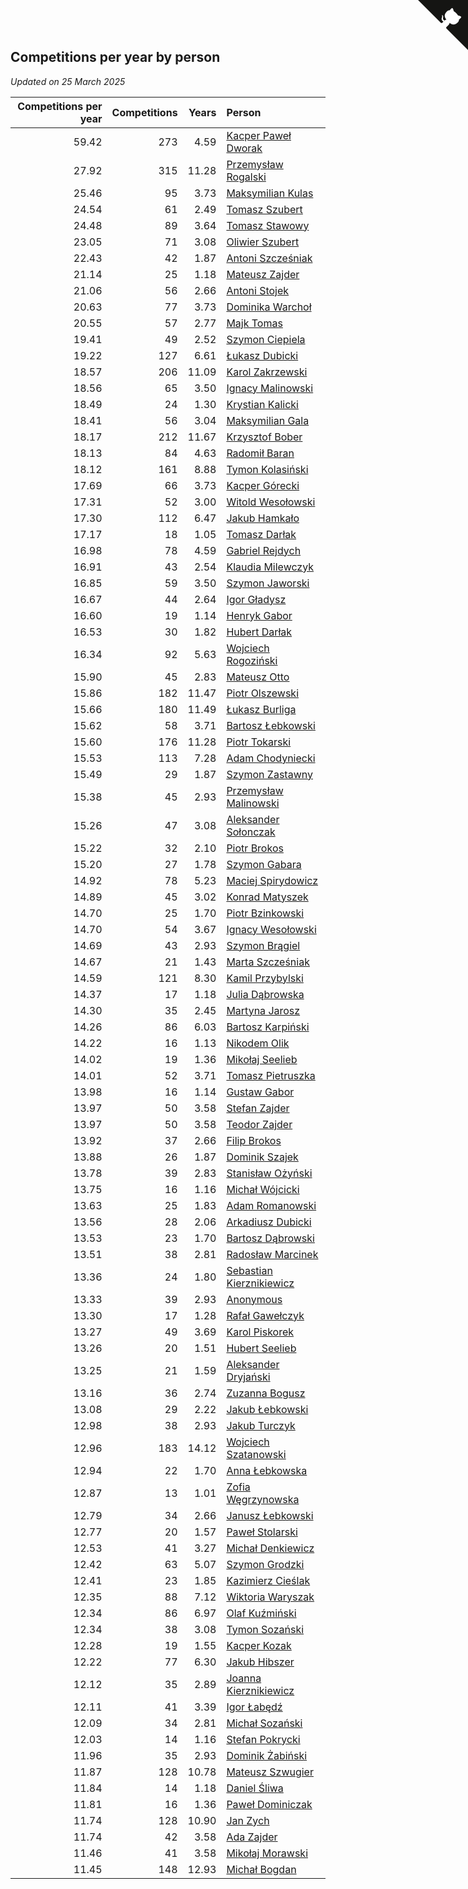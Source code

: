 ## Competitions per year by person

*Updated on 25 March 2025*

| Competitions per year | Competitions | Years | Person |
| ---: | ---: | ---: | :--- |
| 59.42 | 273 | 4.59 | [Kacper Paweł Dworak](https://www.worldcubeassociation.org/persons/2020DWOR01) |
| 27.92 | 315 | 11.28 | [Przemysław Rogalski](https://www.worldcubeassociation.org/persons/2013ROGA02) |
| 25.46 | 95 | 3.73 | [Maksymilian Kulas](https://www.worldcubeassociation.org/persons/2021KULA02) |
| 24.54 | 61 | 2.49 | [Tomasz Szubert](https://www.worldcubeassociation.org/persons/2022SZUB02) |
| 24.48 | 89 | 3.64 | [Tomasz Stawowy](https://www.worldcubeassociation.org/persons/2021STAW01) |
| 23.05 | 71 | 3.08 | [Oliwier Szubert](https://www.worldcubeassociation.org/persons/2022SZUB01) |
| 22.43 | 42 | 1.87 | [Antoni Szcześniak](https://www.worldcubeassociation.org/persons/2023SZCZ04) |
| 21.14 | 25 | 1.18 | [Mateusz Zajder](https://www.worldcubeassociation.org/persons/2024ZAJD01) |
| 21.06 | 56 | 2.66 | [Antoni Stojek](https://www.worldcubeassociation.org/persons/2022STOJ03) |
| 20.63 | 77 | 3.73 | [Dominika Warchoł](https://www.worldcubeassociation.org/persons/2021WARC01) |
| 20.55 | 57 | 2.77 | [Majk Tomas](https://www.worldcubeassociation.org/persons/2022TOMA05) |
| 19.41 | 49 | 2.52 | [Szymon Ciepiela](https://www.worldcubeassociation.org/persons/2022CIEP01) |
| 19.22 | 127 | 6.61 | [Łukasz Dubicki](https://www.worldcubeassociation.org/persons/2018DUBI01) |
| 18.57 | 206 | 11.09 | [Karol Zakrzewski](https://www.worldcubeassociation.org/persons/2014ZAKR01) |
| 18.56 | 65 | 3.50 | [Ignacy Malinowski](https://www.worldcubeassociation.org/persons/2021MALI02) |
| 18.49 | 24 | 1.30 | [Krystian Kalicki](https://www.worldcubeassociation.org/persons/2023KALI10) |
| 18.41 | 56 | 3.04 | [Maksymilian Gala](https://www.worldcubeassociation.org/persons/2022GALA01) |
| 18.17 | 212 | 11.67 | [Krzysztof Bober](https://www.worldcubeassociation.org/persons/2013BOBE01) |
| 18.13 | 84 | 4.63 | [Radomił Baran](https://www.worldcubeassociation.org/persons/2020BARA02) |
| 18.12 | 161 | 8.88 | [Tymon Kolasiński](https://www.worldcubeassociation.org/persons/2016KOLA02) |
| 17.69 | 66 | 3.73 | [Kacper Górecki](https://www.worldcubeassociation.org/persons/2021GORE01) |
| 17.31 | 52 | 3.00 | [Witold Wesołowski](https://www.worldcubeassociation.org/persons/2022WESO01) |
| 17.30 | 112 | 6.47 | [Jakub Hamkało](https://www.worldcubeassociation.org/persons/2018HAMK01) |
| 17.17 | 18 | 1.05 | [Tomasz Darłak](https://www.worldcubeassociation.org/persons/2024DARL01) |
| 16.98 | 78 | 4.59 | [Gabriel Rejdych](https://www.worldcubeassociation.org/persons/2020REJD01) |
| 16.91 | 43 | 2.54 | [Klaudia Milewczyk](https://www.worldcubeassociation.org/persons/2022MILE05) |
| 16.85 | 59 | 3.50 | [Szymon Jaworski](https://www.worldcubeassociation.org/persons/2021JAWO01) |
| 16.67 | 44 | 2.64 | [Igor Gładysz](https://www.worldcubeassociation.org/persons/2022GLAD01) |
| 16.60 | 19 | 1.14 | [Henryk Gabor](https://www.worldcubeassociation.org/persons/2024GABO02) |
| 16.53 | 30 | 1.82 | [Hubert Darłak](https://www.worldcubeassociation.org/persons/2023DARL03) |
| 16.34 | 92 | 5.63 | [Wojciech Rogoziński](https://www.worldcubeassociation.org/persons/2019ROGO04) |
| 15.90 | 45 | 2.83 | [Mateusz Otto](https://www.worldcubeassociation.org/persons/2022OTTO01) |
| 15.86 | 182 | 11.47 | [Piotr Olszewski](https://www.worldcubeassociation.org/persons/2013OLSZ02) |
| 15.66 | 180 | 11.49 | [Łukasz Burliga](https://www.worldcubeassociation.org/persons/2013BURL01) |
| 15.62 | 58 | 3.71 | [Bartosz Łebkowski](https://www.worldcubeassociation.org/persons/2021LEBK01) |
| 15.60 | 176 | 11.28 | [Piotr Tokarski](https://www.worldcubeassociation.org/persons/2013TOKA01) |
| 15.53 | 113 | 7.28 | [Adam Chodyniecki](https://www.worldcubeassociation.org/persons/2017CHOD02) |
| 15.49 | 29 | 1.87 | [Szymon Zastawny](https://www.worldcubeassociation.org/persons/2023ZAST01) |
| 15.38 | 45 | 2.93 | [Przemysław Malinowski](https://www.worldcubeassociation.org/persons/2022MALI01) |
| 15.26 | 47 | 3.08 | [Aleksander Sołonczak](https://www.worldcubeassociation.org/persons/2022SOLO01) |
| 15.22 | 32 | 2.10 | [Piotr Brokos](https://www.worldcubeassociation.org/persons/2023BROK01) |
| 15.20 | 27 | 1.78 | [Szymon Gabara](https://www.worldcubeassociation.org/persons/2023GABA01) |
| 14.92 | 78 | 5.23 | [Maciej Spirydowicz](https://www.worldcubeassociation.org/persons/2020SPIR01) |
| 14.89 | 45 | 3.02 | [Konrad Matyszek](https://www.worldcubeassociation.org/persons/2022MATY02) |
| 14.70 | 25 | 1.70 | [Piotr Bzinkowski](https://www.worldcubeassociation.org/persons/2023BZIN01) |
| 14.70 | 54 | 3.67 | [Ignacy Wesołowski](https://www.worldcubeassociation.org/persons/2021WESO01) |
| 14.69 | 43 | 2.93 | [Szymon Brągiel](https://www.worldcubeassociation.org/persons/2022BRAG03) |
| 14.67 | 21 | 1.43 | [Marta Szcześniak](https://www.worldcubeassociation.org/persons/2023SZCZ07) |
| 14.59 | 121 | 8.30 | [Kamil Przybylski](https://www.worldcubeassociation.org/persons/2016PRZY01) |
| 14.37 | 17 | 1.18 | [Julia Dąbrowska](https://www.worldcubeassociation.org/persons/2024DABR01) |
| 14.30 | 35 | 2.45 | [Martyna Jarosz](https://www.worldcubeassociation.org/persons/2022JARO01) |
| 14.26 | 86 | 6.03 | [Bartosz Karpiński](https://www.worldcubeassociation.org/persons/2019KARP03) |
| 14.22 | 16 | 1.13 | [Nikodem Olik](https://www.worldcubeassociation.org/persons/2024OLIK01) |
| 14.02 | 19 | 1.36 | [Mikołaj Seelieb](https://www.worldcubeassociation.org/persons/2023SEEL04) |
| 14.01 | 52 | 3.71 | [Tomasz Pietruszka](https://www.worldcubeassociation.org/persons/2021PIET01) |
| 13.98 | 16 | 1.14 | [Gustaw Gabor](https://www.worldcubeassociation.org/persons/2024GABO01) |
| 13.97 | 50 | 3.58 | [Stefan Zajder](https://www.worldcubeassociation.org/persons/2021ZAJD02) |
| 13.97 | 50 | 3.58 | [Teodor Zajder](https://www.worldcubeassociation.org/persons/2021ZAJD03) |
| 13.92 | 37 | 2.66 | [Filip Brokos](https://www.worldcubeassociation.org/persons/2022BROK03) |
| 13.88 | 26 | 1.87 | [Dominik Szajek](https://www.worldcubeassociation.org/persons/2023SZAJ01) |
| 13.78 | 39 | 2.83 | [Stanisław Ożyński](https://www.worldcubeassociation.org/persons/2022OZYN01) |
| 13.75 | 16 | 1.16 | [Michał Wójcicki](https://www.worldcubeassociation.org/persons/2024WOJC01) |
| 13.63 | 25 | 1.83 | [Adam Romanowski](https://www.worldcubeassociation.org/persons/2023ROMA10) |
| 13.56 | 28 | 2.06 | [Arkadiusz Dubicki](https://www.worldcubeassociation.org/persons/2023DUBI01) |
| 13.53 | 23 | 1.70 | [Bartosz Dąbrowski](https://www.worldcubeassociation.org/persons/2023DABR07) |
| 13.51 | 38 | 2.81 | [Radosław Marcinek](https://www.worldcubeassociation.org/persons/2022MARC05) |
| 13.36 | 24 | 1.80 | [Sebastian Kierznikiewicz](https://www.worldcubeassociation.org/persons/2023KIER02) |
| 13.33 | 39 | 2.93 | [Anonymous](https://www.worldcubeassociation.org/persons/2022ANON03) |
| 13.30 | 17 | 1.28 | [Rafał Gawełczyk](https://www.worldcubeassociation.org/persons/2023GAWE01) |
| 13.27 | 49 | 3.69 | [Karol Piskorek](https://www.worldcubeassociation.org/persons/2021PISK01) |
| 13.26 | 20 | 1.51 | [Hubert Seelieb](https://www.worldcubeassociation.org/persons/2023SEEL02) |
| 13.25 | 21 | 1.59 | [Aleksander Dryjański](https://www.worldcubeassociation.org/persons/2023DRYJ01) |
| 13.16 | 36 | 2.74 | [Zuzanna Bogusz](https://www.worldcubeassociation.org/persons/2022BOGU01) |
| 13.08 | 29 | 2.22 | [Jakub Łebkowski](https://www.worldcubeassociation.org/persons/2023LEBK01) |
| 12.98 | 38 | 2.93 | [Jakub Turczyk](https://www.worldcubeassociation.org/persons/2022TURC02) |
| 12.96 | 183 | 14.12 | [Wojciech Szatanowski](https://www.worldcubeassociation.org/persons/2011SZAT01) |
| 12.94 | 22 | 1.70 | [Anna Łebkowska](https://www.worldcubeassociation.org/persons/2023LEBK04) |
| 12.87 | 13 | 1.01 | [Zofia Węgrzynowska](https://www.worldcubeassociation.org/persons/2024WEGR01) |
| 12.79 | 34 | 2.66 | [Janusz Łebkowski](https://www.worldcubeassociation.org/persons/2022LEBK01) |
| 12.77 | 20 | 1.57 | [Paweł Stolarski](https://www.worldcubeassociation.org/persons/2023STOL04) |
| 12.53 | 41 | 3.27 | [Michał Denkiewicz](https://www.worldcubeassociation.org/persons/2021DENK01) |
| 12.42 | 63 | 5.07 | [Szymon Grodzki](https://www.worldcubeassociation.org/persons/2020GROD01) |
| 12.41 | 23 | 1.85 | [Kazimierz Cieślak](https://www.worldcubeassociation.org/persons/2023CIES01) |
| 12.35 | 88 | 7.12 | [Wiktoria Waryszak](https://www.worldcubeassociation.org/persons/2018WARY01) |
| 12.34 | 86 | 6.97 | [Olaf Kuźmiński](https://www.worldcubeassociation.org/persons/2018KUZM02) |
| 12.34 | 38 | 3.08 | [Tymon Sozański](https://www.worldcubeassociation.org/persons/2022SOZA01) |
| 12.28 | 19 | 1.55 | [Kacper Kozak](https://www.worldcubeassociation.org/persons/2023KOZA05) |
| 12.22 | 77 | 6.30 | [Jakub Hibszer](https://www.worldcubeassociation.org/persons/2018HIBS01) |
| 12.12 | 35 | 2.89 | [Joanna Kierznikiewicz](https://www.worldcubeassociation.org/persons/2022KIER01) |
| 12.11 | 41 | 3.39 | [Igor Łabędź](https://www.worldcubeassociation.org/persons/2021LABE01) |
| 12.09 | 34 | 2.81 | [Michał Sozański](https://www.worldcubeassociation.org/persons/2022SOZA02) |
| 12.03 | 14 | 1.16 | [Stefan Pokrycki](https://www.worldcubeassociation.org/persons/2024POKR01) |
| 11.96 | 35 | 2.93 | [Dominik Żabiński](https://www.worldcubeassociation.org/persons/2022ZABI01) |
| 11.87 | 128 | 10.78 | [Mateusz Szwugier](https://www.worldcubeassociation.org/persons/2014SZWU01) |
| 11.84 | 14 | 1.18 | [Daniel Śliwa](https://www.worldcubeassociation.org/persons/2024SLIW01) |
| 11.81 | 16 | 1.36 | [Paweł Dominiczak](https://www.worldcubeassociation.org/persons/2023DOMI21) |
| 11.74 | 128 | 10.90 | [Jan Zych](https://www.worldcubeassociation.org/persons/2014ZYCH01) |
| 11.74 | 42 | 3.58 | [Ada Zajder](https://www.worldcubeassociation.org/persons/2021ZAJD01) |
| 11.46 | 41 | 3.58 | [Mikołaj Morawski](https://www.worldcubeassociation.org/persons/2021MORA01) |
| 11.45 | 148 | 12.93 | [Michał Bogdan](https://www.worldcubeassociation.org/persons/2012BOGD01) |


<a href="https://github.com/maxidragon/wca_statistics_pl" class="github-corner" aria-label="View source on Github"><svg width="80" height="80" viewBox="0 0 250 250" style="fill:#151513; color:#fff; position: absolute; top: 0; border: 0; right: 0;" aria-hidden="true"><path d="M0,0 L115,115 L130,115 L142,142 L250,250 L250,0 Z"></path><path d="M128.3,109.0 C113.8,99.7 119.0,89.6 119.0,89.6 C122.0,82.7 120.5,78.6 120.5,78.6 C119.2,72.0 123.4,76.3 123.4,76.3 C127.3,80.9 125.5,87.3 125.5,87.3 C122.9,97.6 130.6,101.9 134.4,103.2" fill="currentColor" style="transform-origin: 130px 106px;" class="octo-arm"></path><path d="M115.0,115.0 C114.9,115.1 118.7,116.5 119.8,115.4 L133.7,101.6 C136.9,99.2 139.9,98.4 142.2,98.6 C133.8,88.0 127.5,74.4 143.8,58.0 C148.5,53.4 154.0,51.2 159.7,51.0 C160.3,49.4 163.2,43.6 171.4,40.1 C171.4,40.1 176.1,42.5 178.8,56.2 C183.1,58.6 187.2,61.8 190.9,65.4 C194.5,69.0 197.7,73.2 200.1,77.6 C213.8,80.2 216.3,84.9 216.3,84.9 C212.7,93.1 206.9,96.0 205.4,96.6 C205.1,102.4 203.0,107.8 198.3,112.5 C181.9,128.9 168.3,122.5 157.7,114.1 C157.9,116.9 156.7,120.9 152.7,124.9 L141.0,136.5 C139.8,137.7 141.6,141.9 141.8,141.8 Z" fill="currentColor" class="octo-body"></path></svg></a><style>.github-corner:hover .octo-arm{animation:octocat-wave 560ms ease-in-out}@keyframes octocat-wave{0%,100%{transform:rotate(0)}20%,60%{transform:rotate(-25deg)}40%,80%{transform:rotate(10deg)}}@media (max-width:500px){.github-corner:hover .octo-arm{animation:none}.github-corner .octo-arm{animation:octocat-wave 560ms ease-in-out}}</style>
